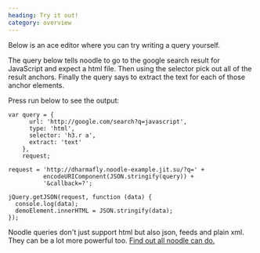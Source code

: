 ```yaml
--- 
heading: Try it out!
category: overview
---
```


Below is an ace editor where you can try writing a query yourself.

The query below tells noodle to go to the google search result for 
JavaScript and expect a html file. Then using the selector pick out 
all of the result anchors. Finally the query says to extract the 
text for each of those anchor elements.

Press run below to see the output:

    var query = {
          url: 'http://google.com/search?q=javascript',
          type: 'html',
          selector: 'h3.r a',
          extract: 'text'
        },
        request;

    request = 'http://dharmafly.noodle-example.jit.su/?q=' +
              encodeURIComponent(JSON.stringify(query)) +
              '&callback=?';

    jQuery.getJSON(request, function (data) {
      console.log(data);
      demoElement.innerHTML = JSON.stringify(data);
    });

Noodle queries don't just support html but also json, feeds and plain xml. They 
can be a lot more powerful too. 
[Find out all noodle can do.](http://noodlejs.com/reference)
